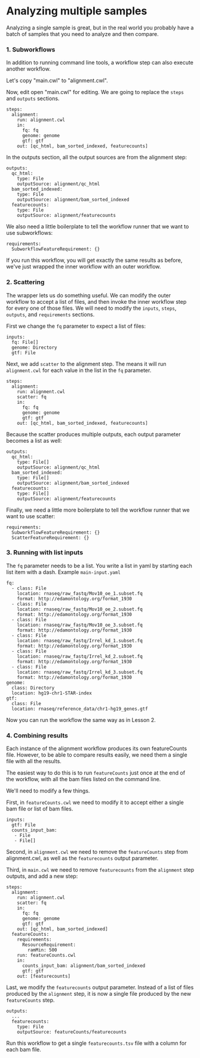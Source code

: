 # Analyzing multiple samples

Analyzing a single sample is great, but in the real world you probably
have a batch of samples that you need to analyze and then compare.

### 1. Subworkflows

In addition to running command line tools, a workflow step can also
execute another workflow.

Let's copy "main.cwl" to "alignment.cwl".

Now, edit open "main.cwl" for editing.  We are going to replace the `steps` and `outputs` sections.

```
steps:
  alignment:
    run: alignment.cwl
    in:
	  fq: fq
	  genome: genome
	  gtf: gtf
	out: [qc_html, bam_sorted_indexed, featurecounts]
```

In the outputs section, all the output sources are from the alignment step:

```
outputs:
  qc_html:
    type: File
    outputSource: alignment/qc_html
  bam_sorted_indexed:
    type: File
    outputSource: alignment/bam_sorted_indexed
  featurecounts:
    type: File
    outputSource: alignment/featurecounts
```

We also need a little boilerplate to tell the workflow runner that we want to use subworkflows:

```
requirements:
  SubworkflowFeatureRequirement: {}
```

If you run this workflow, you will get exactly the same results as
before, we've just wrapped the inner workflow with an outer workflow.

### 2. Scattering

The wrapper lets us do something useful.  We can modify the outer
workflow to accept a list of files, and then invoke the inner workflow
step for every one of those files.  We will need to modify the
`inputs`, `steps`, `outputs`, and `requirements` sections.

First we change the `fq` parameter to expect a list of files:

```
inputs:
  fq: File[]
  genome: Directory
  gtf: File
```

Next, we add `scatter` to the alignment step.  The means it will
run `alignment.cwl` for each value in the list in the `fq` parameter.

```
steps:
  alignment:
    run: alignment.cwl
	scatter: fq
    in:
	  fq: fq
	  genome: genome
	  gtf: gtf
	out: [qc_html, bam_sorted_indexed, featurecounts]
```

Because the scatter produces multiple outputs, each output parameter
becomes a list as well:

```
outputs:
  qc_html:
    type: File[]
    outputSource: alignment/qc_html
  bam_sorted_indexed:
    type: File[]
    outputSource: alignment/bam_sorted_indexed
  featurecounts:
    type: File[]
    outputSource: alignment/featurecounts
```

Finally, we need a little more boilerplate to tell the workflow runner
that we want to use scatter:

```
requirements:
  SubworkflowFeatureRequirement: {}
  ScatterFeatureRequirement: {}
```

### 3. Running with list inputs

The `fq` parameter needs to be a list.  You write a list in yaml by
starting each list item with a dash.  Example `main-input.yaml`

```
fq:
  - class: File
    location: rnaseq/raw_fastq/Mov10_oe_1.subset.fq
    format: http://edamontology.org/format_1930
  - class: File
    location: rnaseq/raw_fastq/Mov10_oe_2.subset.fq
    format: http://edamontology.org/format_1930
  - class: File
    location: rnaseq/raw_fastq/Mov10_oe_3.subset.fq
    format: http://edamontology.org/format_1930
  - class: File
    location: rnaseq/raw_fastq/Irrel_kd_1.subset.fq
    format: http://edamontology.org/format_1930
  - class: File
    location: rnaseq/raw_fastq/Irrel_kd_2.subset.fq
    format: http://edamontology.org/format_1930
  - class: File
    location: rnaseq/raw_fastq/Irrel_kd_3.subset.fq
    format: http://edamontology.org/format_1930
genome:
  class: Directory
  location: hg19-chr1-STAR-index
gtf:
  class: File
  location: rnaseq/reference_data/chr1-hg19_genes.gtf
```

Now you can run the workflow the same way as in Lesson 2.

### 4. Combining results

Each instance of the alignment workflow produces its own featureCounts
file.  However, to be able to compare results easily, we need them a
single file with all the results.

The easiest way to do this is to run `featureCounts` just once at the
end of the workflow, with all the bam files listed on the command
line.

We'll need to modify a few things.

First, in `featureCounts.cwl` we need to modify it to accept either a
single bam file or list of bam files.

```
inputs:
  gtf: File
  counts_input_bam:
   - File
   - File[]
```

Second, in `alignment.cwl` we need to remove the `featureCounts` step from alignment.cwl, as well as the `featurecounts` output parameter.

Third, in `main.cwl` we need to remove `featurecounts` from the `alignment` step
outputs, and add a new step:

```
steps:
  alignment:
    run: alignment.cwl
    scatter: fq
    in:
      fq: fq
      genome: genome
      gtf: gtf
    out: [qc_html, bam_sorted_indexed]
  featureCounts:
    requirements:
      ResourceRequirement:
        ramMin: 500
    run: featureCounts.cwl
    in:
      counts_input_bam: alignment/bam_sorted_indexed
      gtf: gtf
    out: [featurecounts]
```

Last, we modify the `featurecounts` output parameter.  Instead of a
list of files produced by the `alignment` step, it is now a single
file produced by the new `featureCounts` step.

```
outputs:
  ...
  featurecounts:
    type: File
    outputSource: featureCounts/featurecounts
```

Run this workflow to get a single `featurecounts.tsv` file with a column for each bam file.
